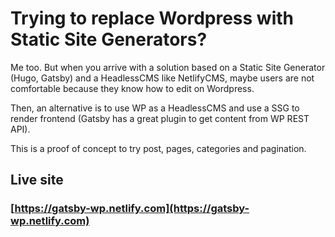 # Trying to replace Wordpress with Static Site Generators? 

Me too. But when you arrive with a solution based on a Static Site Generator (Hugo, Gatsby) and a HeadlessCMS like NetlifyCMS, maybe users are not comfortable because they know how to edit on Wordpress.

Then, an alternative is to use WP as a HeadlessCMS and use a SSG to render frontend (Gatsby has a great plugin to get content from WP REST API).

This is a proof of concept to try post, pages, categories and pagination.

## Live site

### [https://gatsby-wp.netlify.com](https://gatsby-wp.netlify.com)